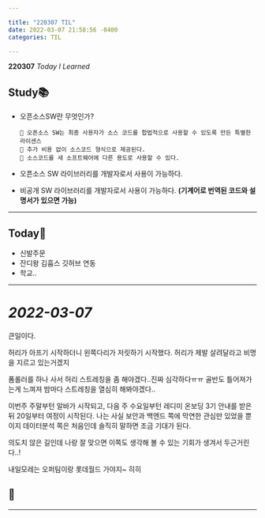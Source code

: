 ```yaml
---

title: "220307 TIL"
date: 2022-03-07 21:58:56 -0400
categories: TIL

---
```


**220307** _Today I Learned_

## Study📚

  * 오픈소스SW란 무엇인가?
        
        🧩 오픈소스 SW는 최종 사용자가 소스 코드를 합법적으로 사용할 수 있도록 만든 특별한 라이센스
        🧩 추가 비용 없이 소스코드 형식으로 제공된다.
        🧩 소스코드를 새 소프트웨어에 다른 용도로 사용할 수 있다.
  

  * 오픈소스 SW 라이브러리를 개발자로서 사용이 가능하다.
  * 비공개 SW 라이브러리를 개발자로서 사용이 가능하다. **(기계어로 번역된 코드와 설명서가 있으면 가능)**


  ---

## Today🍓

  * 신발주문
  * 잔디왕 김훕스 깃허브 연동
  * 학교..

---

# _2022-03-07_

큰일이다.

허리가 아프기 시작하더니 왼쪽다리가 저릿하기 시작했다. 허리가 제발 살려달라고 비명을 지르고 있는거겠지

폼롤러를 하나 사서 허리 스트레칭을 좀 해야겠다..진짜 심각하다ㅠㅠ 골반도 틀어져가는게 느껴져 밤마다 스트레칭을 열심히 해봐야겠다..

이번주 주말부턴 알바가 시작되고, 다음 주 수요일부턴 레디미 온보딩 3기 안내를 받은 뒤 20일부터 여정이 시작된다. 나는 사실 보안과 백엔드 쪽에 막연한 관심만 있었을 뿐이지 데이터분석 쪽은 처음인데 솔직히 말하면 조금 기대가 된다.

의도치 않은 길인데 나랑 잘 맞으면 이쪽도 생각해 볼 수 있는 기회가 생겨서 두근거린다..!

내일모레는 오퍼팀이랑 롯데월드 가야지~ 히히 


## 🍂



---